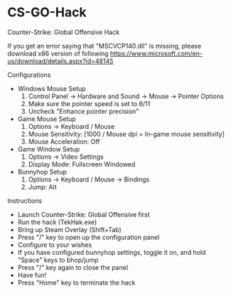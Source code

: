 # CS-GO-Hack
Counter-Strike: Global Offensive Hack

If you get an error saying that "MSCVCP140.dll" is missing, please download x86 version of following
https://www.microsoft.com/en-us/download/details.aspx?id=48145

Configurations
- Windows Mouse Setup
  1. Control Panel -> Hardware and Sound -> Mouse -> Pointer Options
  2. Make sure the pointer speed is set to 6/11
  3. Uncheck "Enhance pointer precision"
- Game Mouse Setup
  1. Options -> Keyboard / Mouse
  2. Mouse Sensitivity: [1000 / Mouse dpi = In-game mouse sensitivity]
  3. Mouse Acceleration: Off
- Game Window Setup
  1. Options -> Video Settings
  2. Display Mode: Fullscreen Windowed
- Bunnyhop Setup
  1. Options -> Keyboard / Mouse -> Bindings
  2. Jump: Alt

Instructions
- Launch Counter-Strike: Global Offensive first
- Run the hack (TekHak.exe)
- Bring up Steam Overlay (Shift+Tab)
- Press "/" key to open up the configuration panel
- Configure to your wishes
- If you have configured bunnyhop settings, toggle it on, and hold "Space" keys to bhop/jump
- Press "/" key again to close the panel
- Have fun!
- Press "Home" key to terminate the hack
